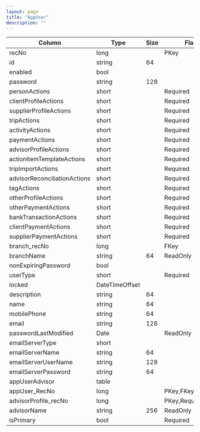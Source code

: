 ```yaml
---
layout: page
title: "AppUser"
description: ""
---
```




| Column | Type | Size | Flags | Table | Description |
| ------ | ---- | ---- | ----- | ----- | ----------- |
| recNo | long |  | PKey | appUser | 
| id | string | 64 |  | appUser | 
| enabled | bool |  |  | appUser | 
| password | string | 128 |  | appUser | 
| personActions | short |  | Required | appUser | 
| clientProfileActions | short |  | Required | appUser | 
| supplierProfileActions | short |  | Required | appUser | 
| tripActions | short |  | Required | appUser | 
| activityActions | short |  | Required | appUser | 
| paymentActions | short |  | Required | appUser | 
| advisorProfileActions | short |  | Required | appUser | 
| actionItemTemplateActions | short |  | Required | appUser | 
| tripImportActions | short |  | Required | appUser | 
| advisorReconciliationActions | short |  | Required | appUser | 
| tagActions | short |  | Required | appUser | 
| otherProfileActions | short |  | Required | appUser | 
| otherPaymentActions | short |  | Required | appUser | 
| bankTransactionActions | short |  | Required | appUser | 
| clientPaymentActions | short |  | Required | appUser | 
| supplierPaymentActions | short |  | Required | appUser | 
| branch_recNo | long |  | FKey | appUser | 
| branchName | string | 64 | ReadOnly | appUser | 
| nonExpiringPassword | bool |  |  | appUser | 
| userType | short |  | Required | appUser | 
| locked | DateTimeOffset |  |  | appUser | 
| description | string | 64 |  | appUser | 
| name | string | 64 |  | appUser | 
| mobilePhone | string | 64 |  | appUser | 
| email | string | 128 |  | appUser | 
| passwordLastModified | Date |  | ReadOnly | appUser | 
| emailServerType | short |  |  | appUser | 
| emailServerName | string | 64 |  | appUser | 
| emailServerUserName | string | 128 |  | appUser | 
| emailServerPassword | string | 64 |  | appUser | 
| appUserAdvisor  | table |  |  | appUser | 
| appUser_RecNo | long |  | PKey,FKey | appUserAdvisor | 
| advisorProfile_recNo | long |  | PKey,Required,FKey | appUserAdvisor | 
| advisorName | string | 256 | ReadOnly | appUserAdvisor | 
| isPrimary | bool |  | Required | appUserAdvisor | 


